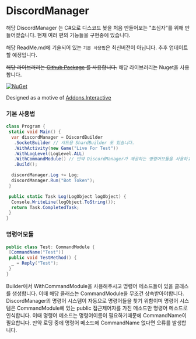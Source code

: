 # DiscordManager
해당 DiscordManager 는 C#으로 디스코드 봇을 처음 만들어보는 "초심자"를 위해 만들어졌습니다.
현재 여러 편의 기능들을 구현중에 있습니다.

해당 ReadMe.md에 기술되어 있는 `기본 사용법`은 최신버전이 아닙니다.
추후 업데이트 할 예정입니다.

~~해당 라이브러리는 [Github Package](https://github.com/Team-IF/DiscordManager/packages) 를 사용합니다.~~
해당 라이브러리는 Nuget을 사용합니다.

[![NuGet](https://img.shields.io/nuget/vpre/DiscordManager.svg?maxAge=2592000?style=plastic)](https://www.nuget.org/packages/DiscordManager)

Designed as a motive of [Addons.Interactive](https://github.com/foxbot/Discord.Addons.Interactive)
### 기본 사용법

```cs
class Program {
 static void Main() {
  var discordManager = DiscordBuilder
   .SocketBuilder // 샤드용 ShardBuilder 도 있습니다.
   .WithActivity(new Game("Live For Test"))
   .WithLogLevel(LogLevel.ALL)
   .WithCommandModule() // 만약 DiscordManager가 제공하는 명령어모듈을 사용하고 싶다면 해당 메소드를 사용해주세요.
   .Build();

  discordManager.Log += Log;
  discordManager.Run("Bot Token");
 }

 public static Task Log(LogObject logObject) {
  Console.WriteLine(logObject.ToString());
  return Task.CompletedTask;
 }
}
```

### 명령어모듈

```cs
public class Test: CommandModule {
 [CommandName("Test")]
 public void TestMethod() {
  _ = Reply("Test");
 }
}
```

Builder에서 WithCommandModule을 사용해주시고 명령어 메소드들이 있을 클래스를 생성합니다.
이때 해당 클래스는 CommandModule을 무조건 상속받아야합니다.
DiscordManager의 명령어 시스템이 자동으로 명령어들을 찾기 위함이며
명령어 시스템은 CommandModule에 있는 public 접근제어자를 가진 메소드만 명령어 메소드로 인식합니다.
이때 명령어 메소드는 명령어이름이 필요하기때문에 CommandName이 필요합니다.
만약 로딩 중에 명령어 메소드에 CommandName 없다면 오류를 발생합니다.
